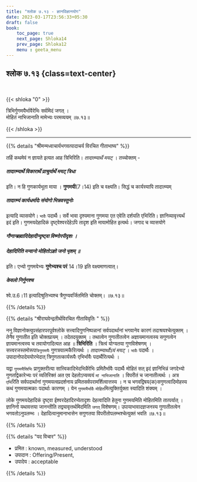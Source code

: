 ```yaml
---
title: "श्लोक ७.१३ - ज्ञानविज्ञानयोग"
date: 2023-03-17T23:56:33+05:30
draft: false
book:
    toc_page: true
    next_page: Shloka14
    prev_page: Shloka12
    menu : geeta_menu
---
```




## श्लोक ७.१३ {class=text-center}

<br/>

{{< shloka  "0"  >}}

त्रिभिर्गुणमयैर्भावैरेभिः सर्वमिदं जगत् ।  
मोहितं नाभिजानाति मामेभ्यः परमव्ययम् ॥७.१३॥

{{< /shloka >}}

---


{{% details "श्रीमन्मध्वाचार्यभगवत्पादाचर्य विरचित  गीताभाष्य" %}}

तर्हि कथमेवं न ज्ञायते इत्यत आह त्रिभिरिति। *तादात्म्यार्थे मयट्* । 
तच्चोक्तम् - 
##### तादात्म्यार्थे विकारार्थे प्राचुर्यार्थे मयट् त्रिधा 
इति। 
न हि गुणकार्यभूता माया । **गुणमयी**(7।14) इति च वक्ष्यति। 
सिद्धं च कार्यस्यापि तादात्म्यम् 
#####  तादात्म्यं कार्यधर्मादेः संयोगो भिन्नवस्तुनोः 
इत्यादि व्यासयोगे। `भावैः` पदार्थैः। सर्वे भावा दृश्यमाना गुणमया एत एवेति दर्शयति एभिरिति। 
ज्ञानिव्यावृत्त्यर्थं इदं इति। गुणमयदेहादिकं दृष्ट्वेश्वरदेहेऽपि तादृश इति मायामोहित इत्यर्थः। 
जगाद च व्यासयोगे 
##### गौणान्ब्रह्मादिदेहादीन्दृष्ट्वा विष्णोरपीदृशः । 
##### देहादिरिति मन्वानो मोहितोऽज्ञो जनो भृशम् ॥
इति।  एभ्यो गुणमयेभ्यः **गुणेभ्यश्च परं** 14।19 इति वक्ष्यमाणत्वात्। 
##### केवलो निर्गुणश्च 
श्वे.उ.6।11 इत्यादिश्रुतिभ्यश्च त्रैगुण्यवर्जितमिति चोक्तम्। ॥७.१३॥

{{% /details %}}


{{% details "श्रीराघवेन्द्रतीर्थविरचित गीताविवृतिः " %}}

ननु विज्ञानोक्त्युपसंहारपरपूर्वश्लोके सत्त्वादिगुणनिष्पन्नानां सर्वपदार्थानां
भगवानेव कारणं तदाश्रयश्चेत्युक्तम्‌ । तेनैव गुणातीत इति चोक्तप्रायम्‌ ।
तदेतदयुक्तम्‌ । तथात्वेन गुणातीतत्वेन अज्ञायमानत्वस्य सगुणत्वेन
ज्ञायमानत्वस्य च तवायोगादित्यत आह ॥ **त्रिभिरिति** । 
त्रित्वं योग्यतया गुणविशेषणम्‌ । सत्त्वरजस्तमोरूप`त्रिगुणमयैः` गुणत्रयात्मकैरित्यर्थः ।
*तादात्म्यार्थोऽयं मयट्‌* । `भावैः` पदार्थैः ।   
उपादानोपादेययोरभेदात्‌ त्रिगुणतत्कार्यरूपैः एभिर्भावैः पदार्थैरित्यर्थः ।  

यद्वा `गुणमयैस्रिभिः` प्रागुक्तरीत्या सात्त्विकादिभेदभिन्नैरेभिः प्रमितैर्भावैः पदार्थैः 
मोहितं सत्‌ इदं ज्ञानिभिन्नं जगदेभ्यो गुणतद्विकारेभ्यः परं व्यतिरिक्तं 
अत एव देहतोऽप्यव्ययं `मां नाभिजानाति` । विपरीतं च जानातीत्यर्थः । 
अत्र `एभि`रिति सर्वपदार्थानां गुणमयत्वप्रदर्शनाय प्रमितसर्वपरामर्शित्वात्तस्य । 
न च भगवद्विषय(क)सगुणत्वादिमोहस्य कथं गुणमयात्मकाः पदार्थाः कारणम्‌ । 
येन `गुणमयैर्भावैः` `मोहित`मित्युक्तिर्युक्ता स्यादिति शंक्यम्‌ ।  

लोके गुणमयदेहादिकं दृष्ट्वा ईश्वरदेहादिरप्येतादृशः देहत्वादिति हेतुना 
गुणमयमिति मोहितमिति तात्पर्यात्‌ । ज्ञानिनो यथावत्तया जानन्तीति 
तद्व्यावृत्तर्थमिदमिति `जगत्` विशेषणम्‌। 
उपायाभावादज्ञजनस्य गुणातीतत्वेन भगवतोऽनुपलम्भः ।
देहादित्वानुमानाभासेन सगुणतया विपरीतोपलम्भश्चेत्युक्तं भवति ॥७.१३॥

{{% /details %}}



{{% details "पद विचार" %}}

- प्रमित : known, measured, understood
- उपादान : Offering/Present, 
- उपादेय : acceptable

{{% /details %}}
